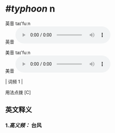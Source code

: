 # ***\#typhoon*** n
英音 taɪ'fuːn  
英音
<audio src="./media/typhoon-B.aac" controls="controls"></audio>

美音 taɪ'fuːn  
美音
<audio src="./media/typhoon.aac" controls="controls"></audio>



| 词频 1 |  

用法点拨  [C]

英文释义
---
### 1.*高义频：* **台风**  


